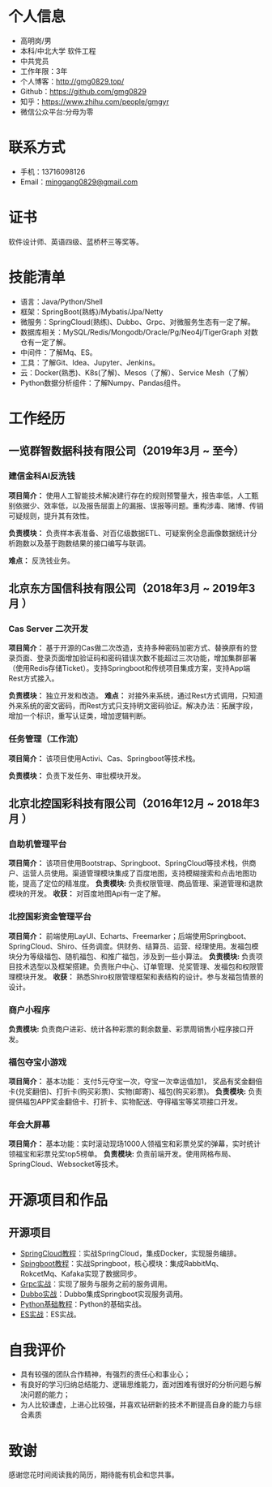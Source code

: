 
# 个人信息

 - 高明岗/男
 - 本科/中北大学 软件工程
 - 中共党员
 - 工作年限：3年
 - 个人博客：http://gmg0829.top/ 
 - Github：https://github.com/gmg0829
 - 知乎：https://www.zhihu.com/people/gmgyr
 - 微信公众平台:分母为零
# 联系方式
- 手机：13716098126
- Email：minggang0829@gmail.com
# 证书
软件设计师、英语四级、蓝桥杯三等奖等。
# 技能清单
- 语言：Java/Python/Shell
- 框架：SpringBoot(熟练)/Mybatis/Jpa/Netty
- 微服务：SpringCloud(熟练)、Dubbo、Grpc、对微服务生态有一定了解。
- 数据库相关：MySQL/Redis/Mongodb/Oracle/Pg/Neo4j/TigerGraph 对数仓有一定了解。
- 中间件：了解Mq、ES。
- 工具：了解Git、Idea、Jupyter、Jenkins。
- 云：Docker(熟悉)、K8s(了解)、Mesos（了解）、Service Mesh（了解）
- Python数据分析组件：了解Numpy、Pandas组件。
# 工作经历
## 一览群智数据科技有限公司（2019年3月 ~ 至今）
### 建信金科AI反洗钱
**项目简介：** 使用人工智能技术解决建行存在的规则预警量大，报告率低，人工甄别依据少、效率低，以及报告层面上的漏报、误报等问题。重构涉毒、赌博、传销可疑规则，提升其有效性。

**负责模块：** 负责样本表准备、对百亿级数据ETL、可疑案例全息画像数据统计分析跑数以及基于跑数结果的接口编写与联调。

**难点：** 反洗钱业务。
## 北京东方国信科技有限公司（2018年3月 ~ 2019年3月 ）
### Cas Server 二次开发

**项目简介：** 基于开源的Cas做二次改造，支持多种密码加密方式、替换原有的登录页面、登录页面增加验证码和密码错误次数不能超过三次功能，增加集群部署（使用Redis存储Ticket）。支持Springboot和传统项目集成方案，支持App端Rest方式接入。

**负责模块：** 独立开发和改造。
**难点：** 对接外来系统，通过Rest方式调用，只知道外来系统的密文密码，而Rest方式只支持明文密码验证。解决办法：拓展字段，增加一个标识，重写认证类，增加逻辑判断。
### 任务管理（工作流）
**项目简介：** 该项目使用Activi、Cas、Springboot等技术栈。

**负责模块：** 负责下发任务、审批模块开发。
## 北京北控国彩科技有限公司（2016年12月 ~ 2018年3月 ）

### 自助机管理平台
**项目简介：** 该项目使用Bootstrap、Springboot、SpringCloud等技术栈，供商户、运营人员使用。渠道管理模块集成了百度地图，支持模糊搜索和点击地图功能，提高了定位的精准度。
**负责模块:** 负责权限管理、商品管理、渠道管理和退款模块的开发。
**收获：** 对百度地图Api有一定了解。
### 北控国彩资金管理平台     
**项目简介：** 前端使用LayUI、Echarts、Freemarker；后端使用Springboot、SpringCloud、Shiro、任务调度。供财务、结算员、运营、经理使用。发福包模块分为等级福包、随机福包、和推广福包，涉及到一些小算法。
**负责模块:** 负责项目技术选型以及框架搭建。负责账户中心、订单管理、兑奖管理、发福包和权限管理模块开发。
**收获：**  熟悉Shiro权限管理框架和表结构的设计。参与发福包情景的设计。
### 商户小程序

**负责模块:** 负责商户进彩、统计各种彩票的剩余数量、彩票周销售小程序接口开发。

### 福包夺宝小游戏
**项目简介：**  基本功能： 支付5元夺宝一次，夺宝一次幸运值加1， 奖品有奖金翻倍卡(兑奖翻倍)、打折卡(购买彩票)、实物(邮寄)、福包(购买彩票)。
**负责模块:** 负责提供福包APP奖金翻倍卡、打折卡、实物配送、夺得福宝等奖项接口开发。

### 年会大屏幕
**项目简介：** 基本功能：实时滚动现场1000人领福宝和彩票兑奖的弹幕，实时统计领福宝和彩票兑奖top5榜单。
**负责模块:** 负责前端开发。使用网格布局、SpringCloud、Websocket等技术。
# 开源项目和作品
## 开源项目
  - [SpringCloud教程](https://github.com/gmg0829/SpringcloudLearningExample)：实战SpringCloud，集成Docker，实现服务编排。
  - [Spingboot教程](https://github.com/gmg0829/SpringbootLearningExample)：实战Springboot，核心模块：集成RabbitMq、RokcetMq、Kafaka实现了数据同步。
  - [Grpc实战](https://github.com/gmg0829/GrpcLearningExample)：实现了服务与服务之前的服务调用。
  - [Dubbo实战](https://github.com/gmg0829/DubboLearningExample)：Dubbo集成Springboot实现服务调用。
 - [Python基础教程](https://github.com/gmg0829/python-BasicLearningExample)：Python的基础实战。
  - [ES实战](https://github.com/gmg0829/esLearning)：ES实战。
# 自我评价
- 具有较强的团队合作精神，有强烈的责任心和事业心；
- 有良好的学习归纳总结能力、逻辑思维能力，面对困难有很好的分析问题与解决问题的能力；
- 为人比较谦虚，上进心比较强，并喜欢钻研新的技术不断提高自身的能力与综合素质
# 致谢
感谢您花时间阅读我的简历，期待能有机会和您共事。
      
